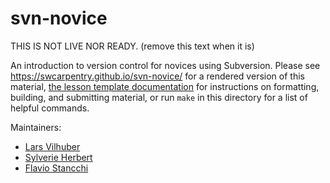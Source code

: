 svn-novice
==========

THIS IS NOT LIVE NOR READY.
(remove this text when it is)


An introduction to version control for novices using Subversion.
Please see <https://swcarpentry.github.io/svn-novice/> for a rendered version of this material,
[the lesson template documentation][lesson-example]
for instructions on formatting, building, and submitting material,
or run `make` in this directory for a list of helpful commands.

Maintainers:

* [Lars Vilhuber][larsvilhuber]
* [Sylverie Herbert][sh2258]
* [Flavio Stancchi][fs379]

[larsvilhuber]: https://github.com/larsvilhuber
[fs379]: https://github.com/fs379
[sh2258]: https://github.com/sh2258
[lesson-example]: https://swcarpentry.github.io/lesson-example
